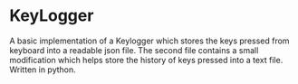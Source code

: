 # KeyLogger
A basic implementation of a Keylogger which stores the keys pressed from keyboard into a readable json file.
The second file contains a small modification which helps store the history of keys pressed into a text file.
Written in python.
